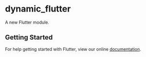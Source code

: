 # dynamic_flutter

A new Flutter module.

## Getting Started

For help getting started with Flutter, view our online
[documentation](https://flutter.dev/).
